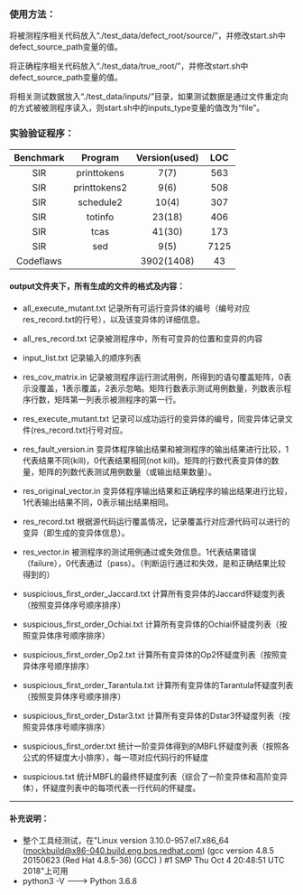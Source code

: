 ### 使用方法：

将被测程序相关代码放入“./test_data/defect_root/source/”，并修改start.sh中defect_source_path变量的值。

将正确程序相关代码放入“./test_data/true_root/”，并修改start.sh中defect_source_path变量的值。

将相关测试数据放入“./test_data/inputs/”目录，如果测试数据是通过文件重定向的方式被被测程序读入，则start.sh中的inputs_type变量的值改为“file”。

### 实验验证程序：

| Benchmark |   Program    | Version(used) | LOC  |
| :-------: | :----------: | :-----------: | :--: |
|    SIR    | printtokens  |     7(7)      | 563  |
|    SIR    | printtokens2 |     9(6)      | 508  |
|    SIR    |  schedule2   |     10(4)     | 307  |
|    SIR    |   totinfo    |    23(18)     | 406  |
|    SIR    |     tcas     |    41(30)     | 173  |
|    SIR    |     sed      |     9(5)      | 7125 |
| Codeflaws |              |  3902(1408)   |  43  |

#### output文件夹下，所有生成的文件的格式及内容：

* all_execute_mutant.txt 记录所有可运行变异体的编号（编号对应res_record.txt的行号），以及该变异体的详细信息。

* all_res_record.txt 记录被测程序中，所有可变异的位置和变异的内容

* input_list.txt 记录输入的顺序列表

* res_cov_matrix.in 记录被测程序运行测试用例，所得到的语句覆盖矩阵，0表示没覆盖，1表示覆盖，2表示忽略。矩阵行数表示测试用例数量，列数表示程序行数，矩阵第一列表示被测程序的第一行。

* res_execute_mutant.txt 记录可以成功运行的变异体的编号，同变异体记录文件(res_record.txt)行号对应。

* res_fault_version.in 变异体程序输出结果和被测程序的输出结果进行比较，1代表结果不同(kill)，0代表结果相同(not kill)。矩阵的行数代表变异体的数量，矩阵的列数代表测试用例数量（或输出结果数量）。

* res_original_vector.in 变异体程序输出结果和正确程序的输出结果进行比较，1代表输出结果不同，0表示输出结果相同。

* res_record.txt 根据源代码运行覆盖情况，记录覆盖行对应源代码可以进行的变异（即生成的变异体信息）。

* res_vector.in 被测程序的测试用例通过或失效信息。1代表结果错误（failure），0代表通过（pass）。（判断运行通过和失效，是和正确结果比较得到的）

* suspicious_first_order_Jaccard.txt 计算所有变异体的Jaccard怀疑度列表（按照变异体序号顺序排序）

* suspicious_first_order_Ochiai.txt 计算所有变异体的Ochiai怀疑度列表（按照变异体序号顺序排序）

* suspicious_first_order_Op2.txt 计算所有变异体的Op2怀疑度列表（按照变异体序号顺序排序）

* suspicious_first_order_Tarantula.txt 计算所有变异体的Tarantula怀疑度列表（按照变异体序号顺序排序）

* suspicious_first_order_Dstar3.txt 计算所有变异体的Dstar3怀疑度列表（按照变异体序号顺序排序）

* suspicious_first_order.txt 统计一阶变异体得到的MBFL怀疑度列表（按照各公式的怀疑度大小排序），每一项对应代码行的怀疑度

* suspicious.txt 统计MBFL的最终怀疑度列表（综合了一阶变异体和高阶变异体），怀疑度列表中的每项代表一行代码的怀疑度。

---

#### 补充说明：


* 整个工具经测试，在"Linux version 3.10.0-957.el7.x86_64 (mockbuild@x86-040.build.eng.bos.redhat.com) (gcc version 4.8.5 20150623 (Red Hat 4.8.5-36) (GCC) ) #1 SMP Thu Oct 4 20:48:51 UTC 2018"上可用
* python3 -V   ---> Python 3.6.8
